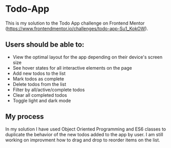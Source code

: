 # Todo-App

This is my solution to the Todo App challenge on Frontend Mentor (https://www.frontendmentor.io/challenges/todo-app-Su1_KokOW).

## Users should be able to:
- View the optimal layout for the app depending on their device's screen size
- See hover states for all interactive elements on the page
- Add new todos to the list
- Mark todos as complete
- Delete todos from the list
- Filter by all/active/complete todos
- Clear all completed todos
- Toggle light and dark mode

## My process
In my solution I have used Object Oriented Programming and ES6 classes to duplicate the behavior of the new todos added to the app by user.
I am still working on improvment how to drag and drop to reorder items on the list.
